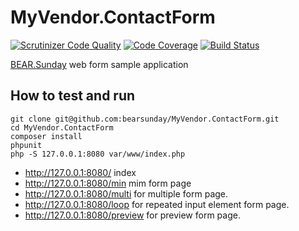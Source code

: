 # MyVendor.ContactForm

[![Scrutinizer Code Quality](https://scrutinizer-ci.com/g/ray-di/Ray.WebFormModule/badges/quality-score.png?b=1.x)](https://scrutinizer-ci.com/g/ray-di/Ray.WebFormModule/?branch=1.x)
[![Code Coverage](https://scrutinizer-ci.com/g/ray-di/Ray.WebFormModule/badges/coverage.png?b=1.x)](https://scrutinizer-ci.com/g/ray-di/Ray.WebFormModule/?branch=1.x)
[![Build Status](https://travis-ci.org/bearsunday/MyVendor.ContactForm.svg?branch=master)](https://travis-ci.org/bearsunday/MyVendor.ContactForm)

[BEAR.Sunday](http://bearsunday.github.io/) web form sample application

## How to test and run

```
git clone git@github.com:bearsunday/MyVendor.ContactForm.git
cd MyVendor.ContactForm
composer install
phpunit
php -S 127.0.0.1:8080 var/www/index.php
```

 * http://127.0.0.1:8080/ index
 * http://127.0.0.1:8080/min mim form page
 * http://127.0.0.1:8080/multi for multiple form page.
 * http://127.0.0.1:8080/loop for repeated input element form page.
 * http://127.0.0.1:8080/preview for preview form page.
 
